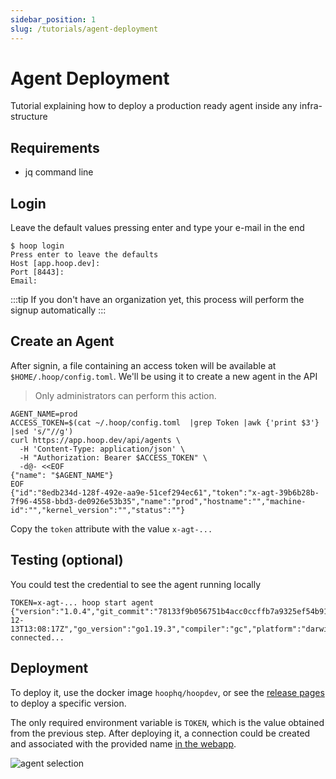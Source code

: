 ```yaml
---
sidebar_position: 1
slug: /tutorials/agent-deployment
---
```


# Agent Deployment

Tutorial explaining how to deploy a production ready agent inside any infra-structure

## Requirements

<!-- - [Hoop Command Line](./getting-started/cli) -->
- jq command line

## Login

Leave the default values pressing enter and type your e-mail in the end

```shell
$ hoop login
Press enter to leave the defaults
Host [app.hoop.dev]:
Port [8443]:
Email:
```

:::tip
If you don't have an organization yet, this process will perform the signup automatically
:::

## Create an Agent

After signin, a file containing an access token will be available at `$HOME/.hoop/config.toml`. We'll be using it to create a new agent in the API

> Only administrators can perform this action.

```shell
AGENT_NAME=prod
ACCESS_TOKEN=$(cat ~/.hoop/config.toml  |grep Token |awk {'print $3'} |sed 's/"//g')
curl https://app.hoop.dev/api/agents \
  -H 'Content-Type: application/json' \
  -H "Authorization: Bearer $ACCESS_TOKEN" \
  -d@- <<EOF
{"name": "$AGENT_NAME"}
EOF
{"id":"8edb234d-128f-492e-aa9e-51cef294ec61","token":"x-agt-39b6b28b-7f96-4558-bbd3-de0926e53b35","name":"prod","hostname":"","machine-id":"","kernel_version":"","status":""}
```

Copy the `token` attribute with the value `x-agt-...`

## Testing (optional)

You could test the credential to see the agent running locally

```shell
TOKEN=x-agt-... hoop start agent
{"version":"1.0.4","git_commit":"78133f9b056751b4acc0ccffb7a9325ef54b9100","build_date":"2022-12-13T13:08:17Z","go_version":"go1.19.3","compiler":"gc","platform":"darwin/arm64"}
connected...
```

## Deployment

To deploy it, use the docker image `hoophq/hoopdev`, or see the [release pages](https://github.com/hoophq/hoopcli/releases) to deploy a specific version.

The only required environment variable is `TOKEN`, which is the value obtained from the previous step. After deploying it, a connection could be created and associated with the provided name [in the webapp](https://app.hoop.dev/connections).

![agent selection](https://hoopartifacts.s3.amazonaws.com/screenshots/hoop/browser-agent-selection.png)

